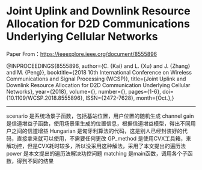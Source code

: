 # Joint Uplink and Downlink Resource Allocation for D2D Communications Underlying Cellular Networks

Paper From：https://ieeexplore.ieee.org/document/8555896

@INPROCEEDINGS{8555896, 
author={C. {Kai} and L. {Xu} and J. {Zhang} and M. {Peng}}, 
booktitle={2018 10th International Conference on Wireless Communications and Signal Processing (WCSP)}, 
title={Joint Uplink and Downlink Resource Allocation for D2D Communication Underlying Cellular Networks}, 
year={2018}, 
volume={}, 
number={}, 
pages={1-6}, 
doi={10.1109/WCSP.2018.8555896}, 
ISSN={2472-7628}, 
month={Oct.},}
************************************************************************************************************

scenario            是系统场景子函数，包括基站位置，用户位置的随机生成
channel gain        是信道增益子函数，使用场景里生成的位置信息，根据信道增益模型，得出不同用户之间的信道增益
Hungarian           是匈牙利算法的代码，这是别人已经封装好的代码，直接拿来就可以使用，不需要任何更改
GP_method           是使用CVX工具箱，来解功控，但是CVX耗时较多，所以没采用这种解法，采用了本文提出的遍历法
power               是本文提出的遍历法解决功控问题
matching            是main函数，调用各个子函数，得到不同的结果
